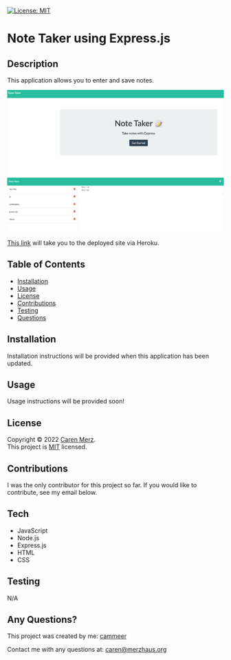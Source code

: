 [![License: MIT](https://img.shields.io/badge/License-MIT-yellow.svg)](https://opensource.org/licenses/MIT)
# Note Taker using Express.js
  ## Description
  This application allows you to enter and save notes. 

![Note Taker 1](./public/assets/images/screenshot1.png)
![Note Taker 2](./public/assets/images/screenshot2.png)

[This link](https://protected-sierra-72070.herokuapp.com/) will take you to the deployed site via Heroku.
 
  ## Table of Contents
  * [Installation](#installation)
  * [Usage](#usage)
  * [License](#license)
  * [Contributions](#contributions)
  * [Testing](#testing)
  * [Questions](#questions)
  
  ## Installation
  Installation instructions will be provided when this application has been updated.
  
  ## Usage
  Usage instructions will be provided soon!
 
  ## License
 Copyright © 2022 [Caren Merz](https://github.com/cammeer). <br />
This project is [MIT](https://github.com/cammeer/next-progress-bar/blob/main/LICENSE) licensed.
  
  ## Contributions
  I was the only contributor for this project so far. If you would like to contribute, see my email below.
 
  ## Tech
  * JavaScript
  * Node.js
  * Express.js
  * HTML
  * CSS

  
  ## Testing
  N/A
  
  ## Any Questions?
  This project was created by me: [cammeer](https://github.com/cammeer)
  
  Contact me with any questions at: [caren@merzhaus.org](caren@merzhaus.org)